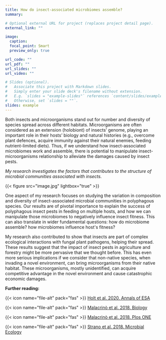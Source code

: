 ```yaml
---
title: How do insect-associated microbiomes assemble?
summary:

# Optional external URL for project (replaces project detail page).
external_link: ""

image:
  caption:
  focal_point: Smart
  preview_only: true

url_code: ""
url_pdf: ""
url_slides: ""
url_video: ""

# Slides (optional).
#   Associate this project with Markdown slides.
#   Simply enter your slide deck's filename without extension.
#   E.g. `slides = "example-slides"` references `content/slides/example-slides.md`.
#   Otherwise, set `slides = ""`.
slides: example
---
```


Both insects and microorganisms stand out for number and diversity of species spread across different habitats. Microorganisms are often considered as an extension (holobiont) of insects’ genome, playing an important role in their hosts’ biology and natural histories (e.g., overcome plant defences, acquire immunity against their natural enemies, feeding nutrient-limited diets). Thus, if we understand how insect-associated microbiomes work and assemble, there is potential to manipulate insect-microorganisms relationship to alleviate the damages caused by insect pests. 

*My research investigates the factors that contributes to the structure of microbial communities associated with insects.*

{{< figure src="image.jpg"  lightbox="true" >}}

One aspect of my research focuses on studying the variation in composition and diversity of insect-associated microbial communities in polyphagous species. Our results are of pivotal importance to explain the success of polyphagous insect pests in feeding on multiple hosts, and how we can manipulate those microbiomes to negatively influence insect fitness. This can also translate in wider fundamental questions: how do microbiome assemble? how microbiomes influence host's fitness?

My research also contributed to show that insects are part of complex ecological interactions with fungal plant pathogens, helping their spread. These results suggest that the impact of insect pests in agriculture and forestry might be more pervasive that we thought before. This has even more serious implications if we consider that non-native species, when invading a novel environment, can bring microorganisms from their native habitat. These microorganisms, mostly unidentified, can acquire competitive advantage in the novel environment and cause catastrophic economic damages.

**Further reading:**

{{< icon name="file-alt" pack="fas" >}}  [Holt et al. 2020. Annals of ESA](https://amalacrino.netlify.app/publication/holt_2020_aesa/)

{{< icon name="file-alt" pack="fas" >}}  [Malacrinò et al. 2018. Biology](https://amalacrino.netlify.app/publication/malacrino_2018_biology/)

{{< icon name="file-alt" pack="fas" >}}  [Malacrinò et al. 2018. Plos ONE](https://amalacrino.netlify.app/publication/malacrino_2018_pone/) 

{{< icon name="file-alt" pack="fas" >}}   [Strano et al. 2018. Microbial Ecology](https://amalacrino.netlify.app/publication/strano_2018_meco/) 